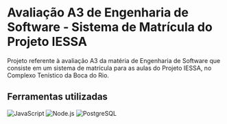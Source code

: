 # Avaliação A3 de Engenharia de Software - Sistema de Matrícula do Projeto IESSA

Projeto referente à avaliação A3 da matéria de Engenharia de Software que consiste em um sistema de matrícula para as aulas do Projeto IESSA, no Complexo Tenístico da Boca do Rio.

## Ferramentas utilizadas

![JavaScript](https://img.shields.io/badge/JavaScript-black?style=for-the-badge&logo=javascript&logoColor=white)
![Node.js](https://img.shields.io/badge/Node.js-black?style=for-the-badge&logo=nodedotjs&logoColor=white)
![PostgreSQL](https://img.shields.io/badge/PostgreSQL-black?style=for-the-badge&logo=postgresql&logoColor=white)